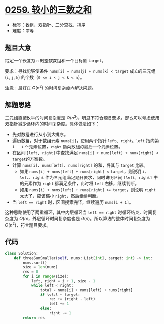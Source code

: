 # [0259. 较小的三数之和](https://leetcode-cn.com/problems/3sum-smaller/)

- 标签：数组、双指针、二分查找、排序
- 难度：中等

## 题目大意

给定一个长度为 `n` 的整数数组和一个目标值 `target`。

要求：寻找能够使条件 `nums[i] + nums[j] + nums[k] < target` 成立的三元组  (`i`, `j`, `k`) 的个数（`0 <= i < j < k < n`）。

注意：最好在 $O(n^2)$ 的时间复杂度内解决问题。

## 解题思路

三元组直接枚举的时间复杂度是 $O(n^3)$，明显不符合题目要求。那么可以考虑使用双指针减少循环内的时间复杂度。具体做法如下：

- 先对数组进行从小到大排序。
- 遍历数组，对于数组元素 `nums[i]`，使用两个指针 `left`、`right`。`left` 指向第 `i + 1` 个元素位置，`right` 指向数组的最后一个元素位置。
- 在区间 `[left, right]` 中查找满足 `nums[i] + nums[left] + nums[right] < target`的方案数。
- 计算 `nums[i]`、`nums[left]`、`nums[right]` 的和，将其与 `target` 比较。
  - 如果 `nums[i] + nums[left] + nums[right] < target`，则说明 `i`、`left`、`right` 作为三元组满足题目要求，同时说明区间 `[left, right]` 中的元素作为 `right` 都满足条件，此时将 `left` 右移，继续判断。
  - 如果 `nums[i] + nums[left] + nums[right] >= target`，则说明 `right` 太大了，应该缩小 `right`，然后继续判断。
- 当 `left == right` 时，区间搜索完毕，继续遍历 `nums[i + 1]`。

这种思路使用了两重循环，其中内层循环当 `left == right` 时循环结束，时间复杂度为 $O(n)$，外层循环时间复杂度也是 $O(n)$。所以算法的整体时间复杂度为 $O(n^2)$，符合题目要求。

## 代码

```Python
class Solution:
    def threeSumSmaller(self, nums: List[int], target: int) -> int:
        nums.sort()
        size = len(nums)
        res = 0
        for i in range(size):
            left, right = i + 1, size - 1
            while left < right:
                total = nums[i] + nums[left] + nums[right]
                if total < target:
                    res += (right - left)
                    left += 1
                else:
                    right -= 1
        return res
```

